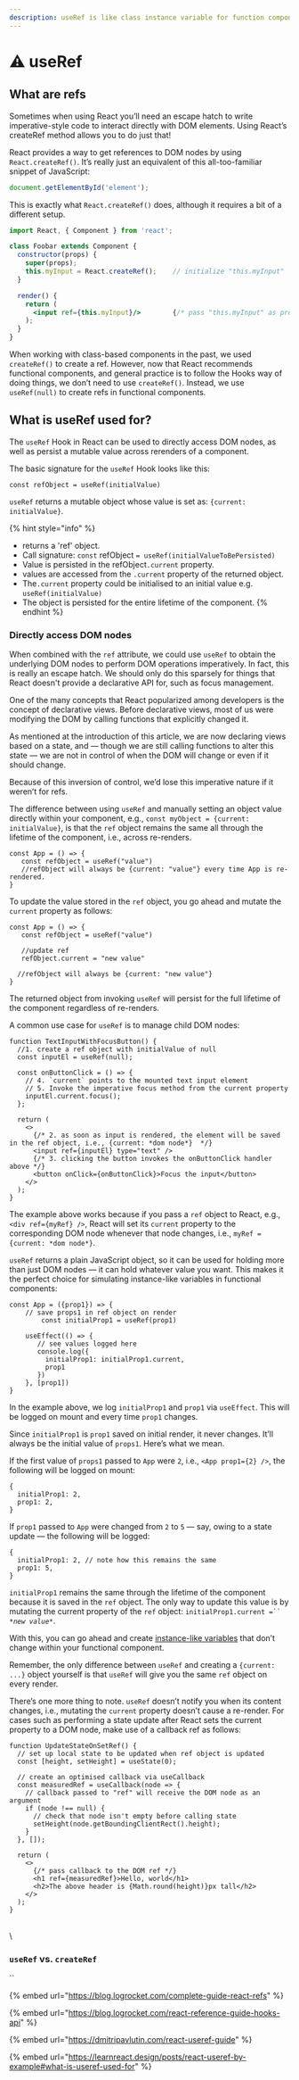 ```yaml
---
description: useRef is like class instance variable for function components.
---
```


# ⚠ useRef

## What are refs

Sometimes when using React you’ll need an escape hatch to write imperative-style code to interact directly with DOM elements. Using React’s createRef method allows you to do just that!

React provides a way to get references to DOM nodes by using `React.createRef()`. It’s really just an equivalent of this all-too-familiar snippet of JavaScript:

```javascript
document.getElementById('element');
```

This is exactly what `React.createRef()` does, although it requires a bit of a different setup.

```jsx
import React, { Component } from 'react';

class Foobar extends Component {
  constructor(props) {
    super(props);
    this.myInput = React.createRef();    // initialize "this.myInput"  
  }

  render() {
    return (
      <input ref={this.myInput}/>        {/* pass "this.myInput" as prop */}
    );
  }
}
```

When working with class-based components in the past, we used `createRef()` to create a ref. However, now that React recommends functional components, and general practice is to follow the Hooks way of doing things, we don’t need to use `createRef()`. Instead, we use `useRef(null)` to create refs in functional components.

## What is useRef used for?

The `useRef` Hook in React can be used to directly access DOM nodes, as well as persist a mutable value across rerenders of a component.

The basic signature for the `useRef` Hook looks like this:

```
const refObject = useRef(initialValue)
```

`useRef` returns a mutable object whose value is set as: `{current: initialValue}`.

{% hint style="info" %}
* returns a 'ref' object.
* Call signature: `const` refObject `= useRef(initialValueToBePersisted)`
* Value is persisted in the refObject`.current` property.
* values are accessed from the `.current` property of the returned object.
* The`.current` property could be initialised to an initial value e.g. `useRef(initialValue)`
* The object is persisted for the entire lifetime of the component.
{% endhint %}

### Directly access DOM nodes

When combined with the `ref` attribute, we could use `useRef` to obtain the underlying DOM nodes to perform DOM operations imperatively. In fact, this is really an escape hatch. We should only do this sparsely for things that React doesn't provide a declarative API for, such as focus management.&#x20;

One of the many concepts that React popularized among developers is the concept of declarative views. Before declarative views, most of us were modifying the DOM by calling functions that explicitly changed it.

As mentioned at the introduction of this article, we are now declaring views based on a state, and — though we are still calling functions to alter this state — we are not in control of when the DOM will change or even if it should change.

Because of this inversion of control, we’d lose this imperative nature if it weren’t for refs.

The difference between using `useRef` and manually setting an object value directly within your component, e.g., `const myObject = {current: initialValue}`, is that the `ref` object remains the same all through the lifetime of the component, i.e., across re-renders.

```
const App = () => {
   const refObject = useRef("value")
   //refObject will always be {current: "value"} every time App is re-rendered. 
}
```

To update the value stored in the `ref` object, you go ahead and mutate the `current` property as follows:

```
const App = () => {
   const refObject = useRef("value")

   //update ref 
   refObject.current = "new value" 

  //refObject will always be {current: "new value"} 
}
```

The returned object from invoking `useRef` will persist for the full lifetime of the component regardless of re-renders.

A common use case for `useRef` is to manage child DOM nodes:

```
function TextInputWithFocusButton() {
  //1. create a ref object with initialValue of null
  const inputEl = useRef(null);

  const onButtonClick = () => {
    // 4. `current` points to the mounted text input element
    // 5. Invoke the imperative focus method from the current property
    inputEl.current.focus();
  };

  return (
    <>
      {/* 2. as soon as input is rendered, the element will be saved in the ref object, i.e., {current: *dom node*}  */}
      <input ref={inputEl} type="text" />
      {/* 3. clicking the button invokes the onButtonClick handler above */}
      <button onClick={onButtonClick}>Focus the input</button>
    </>
  );
}
```

The example above works because if you pass a `ref` object to React, e.g., `<div ref={myRef} />`, React will set its `current` property to the corresponding DOM node whenever that node changes, i.e., `myRef = {current: *dom node*}`.

`useRef` returns a plain JavaScript object, so it can be used for holding more than just DOM nodes — it can hold whatever value you want. This makes it the perfect choice for simulating instance-like variables in functional components:

```
const App = ({prop1}) => {
    // save props1 in ref object on render
        const initialProp1 = useRef(prop1)

    useEffect(() => {
       // see values logged here
       console.log({
         initialProp1: initialProp1.current,
         prop1
       })
    }, [prop1])
}
```

In the example above, we log `initialProp1` and `prop1` via `useEffect`. This will be logged on mount and every time `prop1` changes.

Since `initialProp1` is `prop1` saved on initial render, it never changes. It’ll always be the initial value of `props1`. Here’s what we mean.

If the first value of `props1` passed to `App` were `2`, i.e., `<App prop1={2} />`, the following will be logged on mount:

```
{
  initialProp1: 2,
  prop1: 2,
}
```

If `prop1` passed to `App` were changed from `2` to `5` — say, owing to a state update — the following will be logged:

```
{
  initialProp1: 2, // note how this remains the same
  prop1: 5,
}
```

`initialProp1` remains the same through the lifetime of the component because it is saved in the `ref` object. The only way to update this value is by mutating the current property of the `ref` object: `initialProp1.current =`` `_`*new value*`_.

With this, you can go ahead and create [instance-like variables](https://reactjs.org/docs/hooks-faq.html#is-there-something-like-instance-variables) that don’t change within your functional component.

Remember, the only difference between `useRef` and creating a `{current: ...}` object yourself is that `useRef` will give you the same `ref` object on every render.

There’s one more thing to note. `useRef` doesn’t notify you when its content changes, i.e., mutating the `current` property doesn’t cause a re-render. For cases such as performing a state update after React sets the current property to a DOM node, make use of a callback ref as follows:

```
function UpdateStateOnSetRef() {
  // set up local state to be updated when ref object is updated
  const [height, setHeight] = useState(0);

  // create an optimised callback via useCallback
  const measuredRef = useCallback(node => {
    // callback passed to "ref" will receive the DOM node as an argument
    if (node !== null) {
      // check that node isn't empty before calling state
      setHeight(node.getBoundingClientRect().height);
    }
  }, []);

  return (
    <>
      {/* pass callback to the DOM ref */}
      <h1 ref={measuredRef}>Hello, world</h1>
      <h2>The above header is {Math.round(height)}px tall</h2>
    </>
  );
}
```

\
\


### `useRef` vs. `createRef`

``

{% embed url="https://blog.logrocket.com/complete-guide-react-refs" %}

{% embed url="https://blog.logrocket.com/react-reference-guide-hooks-api" %}

{% embed url="https://dmitripavlutin.com/react-useref-guide" %}

{% embed url="https://learnreact.design/posts/react-useref-by-example#what-is-useref-used-for" %}
